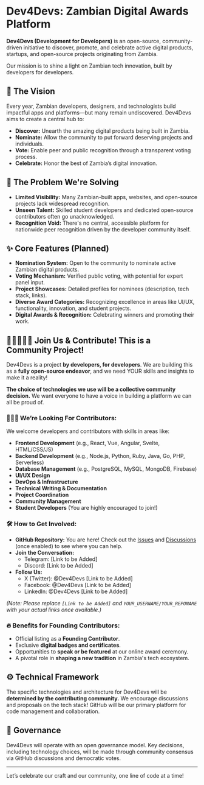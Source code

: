 # Dev4Devs: Zambian Digital Awards Platform

**Dev4Devs (Development for Developers)** is an open-source, community-driven initiative to discover, promote, and celebrate active digital products, startups, and open-source projects originating from Zambia.

Our mission is to shine a light on Zambian tech innovation, built by developers for developers.

## 🎯 The Vision

Every year, Zambian developers, designers, and technologists build impactful apps and platforms—but many remain undiscovered. Dev4Devs aims to create a central hub to:
* **Discover:** Unearth the amazing digital products being built in Zambia.
* **Nominate:** Allow the community to put forward deserving projects and individuals.
* **Vote:** Enable peer and public recognition through a transparent voting process.
* **Celebrate:** Honor the best of Zambia’s digital innovation.

## 🧩 The Problem We're Solving

* **Limited Visibility:** Many Zambian-built apps, websites, and open-source projects lack widespread recognition.
* **Unseen Talent:** Skilled student developers and dedicated open-source contributors often go unacknowledged.
* **Recognition Void:** There's no central, accessible platform for nationwide peer recognition driven by the developer community itself.

## ✨ Core Features (Planned)

* **Nomination System:** Open to the community to nominate active Zambian digital products.
* **Voting Mechanism:** Verified public voting, with potential for expert panel input.
* **Project Showcases:** Detailed profiles for nominees (description, tech stack, links).
* **Diverse Award Categories:** Recognizing excellence in areas like UI/UX, functionality, innovation, and student projects.
* **Digital Awards & Recognition:** Celebrating winners and promoting their work.

## 🧑🏽‍🤝‍🧑🏾 Join Us & Contribute! This is a Community Project!

Dev4Devs is a project **by developers, for developers**. We are building this as a **fully open-source endeavor**, and we need YOUR skills and insights to make it a reality!

**The choice of technologies we use will be a collective community decision.** We want everyone to have a voice in building a platform we can all be proud of.

### 👩🏾‍💻 We’re Looking For Contributors:

We welcome developers and contributors with skills in areas like:

* **Frontend Development** (e.g., React, Vue, Angular, Svelte, HTML/CSS/JS)
* **Backend Development** (e.g., Node.js, Python, Ruby, Java, Go, PHP, Serverless)
* **Database Management** (e.g., PostgreSQL, MySQL, MongoDB, Firebase)
* **UI/UX Design**
* **DevOps & Infrastructure**
* **Technical Writing & Documentation**
* **Project Coordination**
* **Community Management**
* **Student Developers** (You are highly encouraged to join!)

### 🛠️ How to Get Involved:

* **GitHub Repository:** You are here! Check out the [Issues](https://github.com/YOUR_USERNAME/YOUR_REPONAME/issues) and [Discussions](https://github.com/YOUR_USERNAME/YOUR_REPONAME/discussions) (once enabled) to see where you can help.
* **Join the Conversation:**
    * Telegram: \[Link to be Added]
    * Discord: \[Link to be Added]
* **Follow Us:**
    * X (Twitter): @Dev4Devs \[Link to be Added]
    * Facebook: @Dev4Devs \[Link to be Added]
    * LinkedIn: @Dev4Devs \[Link to be Added]

*(Note: Please replace `[Link to be Added]` and `YOUR_USERNAME/YOUR_REPONAME` with your actual links once available.)*

### 🔥 Benefits for Founding Contributors:

* Official listing as a **Founding Contributor**.
* Exclusive **digital badges and certificates**.
* Opportunities to **speak or be featured** at our online award ceremony.
* A pivotal role in **shaping a new tradition** in Zambia's tech ecosystem.

## ⚙️ Technical Framework

The specific technologies and architecture for Dev4Devs will be **determined by the contributing community.** We encourage discussions and proposals on the tech stack! GitHub will be our primary platform for code management and collaboration.

## 📜 Governance

Dev4Devs will operate with an open governance model. Key decisions, including technology choices, will be made through community consensus via GitHub discussions and democratic votes.

---

Let’s celebrate our craft and our community, one line of code at a time!
